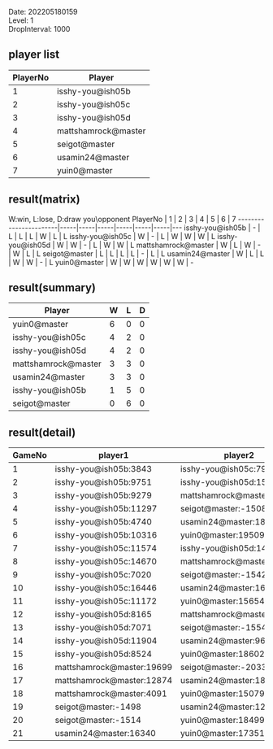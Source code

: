 Date: 202205180159  
Level: 1  
DropInterval: 1000  
## player list
PlayerNo  |  Player
----------|---------------------
1         |  isshy-you@ish05b
2         |  isshy-you@ish05c
3         |  isshy-you@ish05d
4         |  mattshamrock@master
5         |  seigot@master
6         |  usamin24@master
7         |  yuin0@master
## result(matrix)
W:win, L:lose, D:draw
you\opponent PlayerNo  |  1  |  2  |  3  |  4  |  5  |  6  |  7
-----------------------|-----|-----|-----|-----|-----|-----|---
isshy-you@ish05b       |  -  |  L  |  L  |  L  |  W  |  L  |  L
isshy-you@ish05c       |  W  |  -  |  L  |  W  |  W  |  W  |  L
isshy-you@ish05d       |  W  |  W  |  -  |  L  |  W  |  W  |  L
mattshamrock@master    |  W  |  L  |  W  |  -  |  W  |  L  |  L
seigot@master          |  L  |  L  |  L  |  L  |  -  |  L  |  L
usamin24@master        |  W  |  L  |  L  |  W  |  W  |  -  |  L
yuin0@master           |  W  |  W  |  W  |  W  |  W  |  W  |  -
## result(summary)
Player               |  W  |  L  |  D
---------------------|-----|-----|---
yuin0@master         |  6  |  0  |  0
isshy-you@ish05c     |  4  |  2  |  0
isshy-you@ish05d     |  4  |  2  |  0
mattshamrock@master  |  3  |  3  |  0
usamin24@master      |  3  |  3  |  0
isshy-you@ish05b     |  1  |  5  |  0
seigot@master        |  0  |  6  |  0
## result(detail)
GameNo  |  player1                    |  player2
--------|-----------------------------|---------------------------
1       |  isshy-you@ish05b:3843      |  isshy-you@ish05c:7961
2       |  isshy-you@ish05b:9751      |  isshy-you@ish05d:15697
3       |  isshy-you@ish05b:9279      |  mattshamrock@master:11551
4       |  isshy-you@ish05b:11297     |  seigot@master:-1508
5       |  isshy-you@ish05b:4740      |  usamin24@master:18139
6       |  isshy-you@ish05b:10316     |  yuin0@master:19509
7       |  isshy-you@ish05c:11574     |  isshy-you@ish05d:14378
8       |  isshy-you@ish05c:14670     |  mattshamrock@master:12137
9       |  isshy-you@ish05c:7020      |  seigot@master:-1542
10      |  isshy-you@ish05c:16446     |  usamin24@master:16076
11      |  isshy-you@ish05c:11172     |  yuin0@master:15654
12      |  isshy-you@ish05d:8165      |  mattshamrock@master:15335
13      |  isshy-you@ish05d:7071      |  seigot@master:-1554
14      |  isshy-you@ish05d:11904     |  usamin24@master:9629
15      |  isshy-you@ish05d:8524      |  yuin0@master:18602
16      |  mattshamrock@master:19699  |  seigot@master:-2033
17      |  mattshamrock@master:12874  |  usamin24@master:18915
18      |  mattshamrock@master:4091   |  yuin0@master:15079
19      |  seigot@master:-1498        |  usamin24@master:12095
20      |  seigot@master:-1514        |  yuin0@master:18499
21      |  usamin24@master:16340      |  yuin0@master:17351
